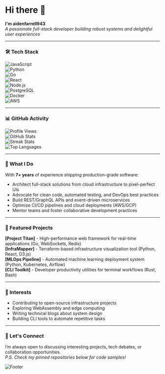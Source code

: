 # Hi there 👋  
**I'm aidenfarrell943**  
*A passionate full-stack developer building robust systems and delightful user experiences*  

---

### 🛠️ Tech Stack  
![JavaScript](https://img.shields.io/badge/-JavaScript-F7DF1E?logo=javascript&logoColor=black)  
![Python](https://img.shields.io/badge/-Python-3776AB?logo=python&logoColor=white)  
![Go](https://img.shields.io/badge/-Go-00ADD8?logo=go&logoColor=white)  
![React](https://img.shields.io/badge/-React-61DAFB?logo=react&logoColor=black)  
![Node.js](https://img.shields.io/badge/-Node.js-339933?logo=node.js&logoColor=white)  
![PostgreSQL](https://img.shields.io/badge/-PostgreSQL-4169E1?logo=postgresql&logoColor=white)  
![Docker](https://img.shields.io/badge/-Docker-2496ED?logo=docker&logoColor=white)  
![AWS](https://img.shields.io/badge/-AWS-232F3E?logo=amazon-aws&logoColor=white)  

---

### 📊 GitHub Activity  

![Profile Views](https://komarev.com/ghpvc/?username=aidenfarrell943&color=blue)  
![GitHub Stats](https://github-readme-stats.vercel.app/api?username=aidenfarrell943&show_icons=true&theme=radical&hide_title=true)  
![Streak Stats](https://streak-stats.demolab.com/?user=aidenfarrell943&theme=monokai-metallian)  
![Top Languages](https://github-readme-stats.vercel.app/api/top-langs/?username=aidenfarrell943&layout=compact&theme=vision-friendly-dark)  

---

### 🚀 What I Do  
With **7+ years** of experience shipping production-grade software:  
- Architect full-stack solutions from cloud infrastructure to pixel-perfect UIs  
- Advocate for clean code, automated testing, and DevOps best practices  
- Build REST/GraphQL APIs and event-driven microservices  
- Optimize CI/CD pipelines and cloud deployments (AWS/GCP)  
- Mentor teams and foster collaborative development practices  

---

### 🔨 Featured Projects  
**[Project Titan]** - High-performance web framework for real-time applications (Go, WebSockets, Redis)  
**[InfraMapper]** - Terraform-based infrastructure visualization tool (Python, React, D3.js)  
**[MLOps Pipeline]** - Automated machine learning deployment system (Python, Kubernetes, Airflow)  
**[CLI Toolkit]** - Developer productivity utilities for terminal workflows (Rust, Bash)  

---

### 🌱 Interests  
- Contributing to open-source infrastructure projects  
- Exploring WebAssembly and edge computing  
- Writing technical blogs about system design  
- Building CLI tools to automate repetitive tasks  

---

### 💬 Let's Connect  
I’m always open to discussing interesting projects, tech debates, or collaboration opportunities.  
*P.S. Check my pinned repositories below for code samples!*  

![Footer](https://github-profile-trophy.vercel.app/?username=aidenfarrell943&theme=onedark&column=7&margin-w=15)
